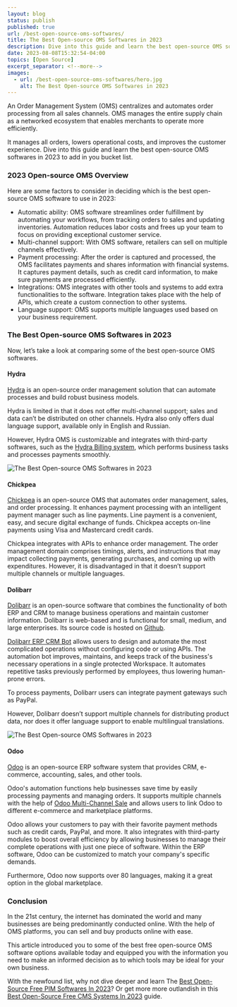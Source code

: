 ```yaml
---
layout: blog
status: publish
published: true
url: /best-open-source-oms-softwares/
title: The Best Open-source OMS Softwares in 2023
description: Dive into this guide and learn the best open-source OMS softwares in 2023 to add in you bucket list.
date: 2023-08-08T15:32:54-04:00
topics: [Open Source]
excerpt_separator: <!--more-->
images:
  - url: /best-open-source-oms-softwares/hero.jpg
    alt: The Best Open-source OMS Softwares in 2023
---
```


An Order Management System (OMS) centralizes and automates order processing from all sales channels. OMS manages the entire supply chain as a networked ecosystem that enables merchants to operate more efficiently.

It manages all orders, lowers operational costs, and improves the customer experience. Dive into this guide and learn the best open-source OMS softwares in 2023 to add in you bucket list.
<!--more-->

### 2023 Open-source OMS Overview

Here are some factors to consider in deciding which is the best open-source OMS software to use in 2023:

- Automatic ability: OMS software streamlines order fulfillment by automating your workflows, from tracking orders to sales and updating inventories. Automation reduces labor costs and frees up your team to focus on providing exceptional customer service.
- Multi-channel support: With OMS software, retailers can sell on multiple channels effectively.
- Payment processing: After the order is captured and processed, the OMS facilitates payments and shares information with financial systems. It captures payment details, such as credit card information, to make sure payments are processed efficiently.
- Integrations: OMS integrates with other tools and systems to add extra functionalities to the software. Integration takes place with the help of APIs, which create a custom connection to other systems.
- Language support: OMS supports multiple languages used based on your business requirement.

### The Best Open-source OMS Softwares in 2023

Now, let’s take a look at comparing some of the best open-source OMS softwares.

#### Hydra

[Hydra](https://hydra-oms.com/) is an open-source order management solution that can automate processes and build robust business models.

Hydra is limited in that it does not offer multi-channel support; sales and data can’t be distributed on other channels. Hydra also only offers dual language support, available only in English and Russian.

However, Hydra OMS is customizable and integrates with third-party softwares, such as the [Hydra Billing system](https://hydra-billing.com/billing-system), which performs business tasks and processes payments smoothly.

![The Best Open-source OMS Softwares in 2023](/best-open-source-oms-softwares/hydra-best-open-source-oms-softwares.jpg)

#### Chickpea

[Chickpea](https://chikpea.com/) is an open-source OMS that automates order management, sales, and order processing. It enhances payment processing with an intelligent payment manager such as line payments. Line payment is a convenient, easy, and secure digital exchange of funds. Chickpea accepts on-line payments using Visa and Mastercard credit cards.

Chickpea integrates with APIs to enhance order management. The order management domain comprises timings, alerts, and instructions that may impact collecting payments, generating purchases, and coming up with expenditures. However, it is disadvantaged in that it doesn’t support multiple channels or multiple languages.

#### Dolibarr

[Dolibarr](https://www.dolibarr.org/documentation-home.php) is an open-source software that combines the functionality of both ERP and CRM to manage business operations and maintain customer information. Dolibarr is web-based and is functional for small, medium, and large enterprises. Its source code is hosted on [Github](https://github.com/Dolibarr/dolibarr).

[Dolibarr ERP CRM Bot](https://www.airslate.com/bot/explore/extract-from-dolibarr-erp-crm-bot) allows users to design and automate the most complicated operations without configuring code or using APIs. The automation bot improves, maintains, and keeps track of the business's necessary operations in a single protected Workspace. It automates repetitive tasks previously performed by employees, thus lowering human-prone errors.

To process payments, Dolibarr users can integrate payment gateways such as PayPal.

However, Dolibarr doesn’t support multiple channels for distributing product data, nor does it offer language support to enable multilingual translations.

![The Best Open-source OMS Softwares in 2023](/best-open-source-oms-softwares/dolibarr-best-open-source-oms-softwares.jpg)

#### Odoo

[Odoo](https://www.odoo.com/documentation/user/14.0/) is an open-source ERP software system that provides CRM, e-commerce, accounting, sales, and other tools.

Odoo's automation functions help businesses save time by easily processing payments and managing orders. It supports multiple channels with the help of [Odoo Multi-Channel Sale](https://apps.odoo.com/apps/modules/9.0/odoo_multi_channel_sale/) and allows users to link Odoo to different e-commerce and marketplace platforms.

Odoo allows your customers to pay with their favorite payment methods such as credit cards, PayPal, and more. It also integrates with third-party modules to boost overall efficiency by allowing businesses to manage their complete operations with just one piece of software. Within the ERP software, Odoo can be customized to match your company's specific demands.

Furthermore, Odoo now supports over 80 languages, making it a great option in the global marketplace.

### Conclusion

In the 21st century, the internet has dominated the world and many businesses are being predominantly conducted online. With the help of OMS platforms, you can sell and buy products online with ease.

This article introduced you to some of the best free open-source OMS software options available today and equipped you with the information you need to make an informed decision as to which tools may be ideal for your own business.

With the newfound list, why not dive deeper and learn The [Best Open-Source Free PIM Softwares In 2023](https://guruspedia.com/best-open-source-pim-softwares/)? Or get more more outlandish in this [Best Open-Source Free CMS Systems In 2023](https://guruspedia.com/best-open-source-headless-cms-systems/) guide.